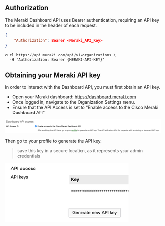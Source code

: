 ## Authorization

The Meraki Dashboard API uses Bearer authentication, requiring an API key to be included in the header of each request.
 
```json
{
	"Authorization": Bearer <Meraki_API_Key>
}
```

```cUrl
curl https://api.meraki.com/api/v1/organizations \
  -H 'Authorization: Bearer {MERAKI-API-KEY}'
```

## Obtaining your Meraki API key

In order to interact with the Dashboard API, you must first obtain an API key.

- Open your Meraki dashboard: https://dashboard.meraki.com
- Once logged in, navigate to the Organization Settings menu.
- Ensure that the API Access is set to “Enable access to the Cisco Meraki Dashboard API”

![](../images/dashEnableOrgAPI.png)

Then go to your profile to generate the API key. 

> save this key in a secure location, as it represents your admin credentials

<img src="../images/dashGenerateAPIkey.png" width="400px">
